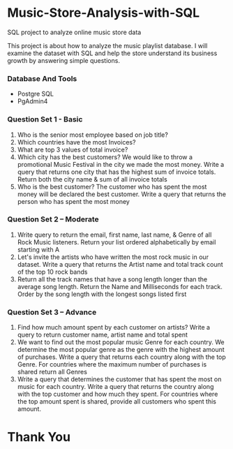 # Music-Store-Analysis-with-SQL
SQL project to analyze online music store data

This project is about how to analyze the music playlist database. I will examine the dataset with SQL and help the store understand its business growth by answering simple questions.


### Database And Tools
* Postgre SQL
* PgAdmin4


### Question Set 1 - Basic
1. Who is the senior most employee based on job title?
2. Which countries have the most Invoices?
3. What are top 3 values of total invoice?
4. Which city has the best customers? We would like to throw a promotional Music 
Festival in the city we made the most money. Write a query that returns one city that 
has the highest sum of invoice totals. Return both the city name & sum of all invoice 
totals
5. Who is the best customer? The customer who has spent the most money will be 
declared the best customer. Write a query that returns the person who has spent the 
most money

### Question Set 2 – Moderate
1. Write query to return the email, first name, last name, & Genre of all Rock Music 
listeners. Return your list ordered alphabetically by email starting with A
2. Let's invite the artists who have written the most rock music in our dataset. Write a 
query that returns the Artist name and total track count of the top 10 rock bands
3. Return all the track names that have a song length longer than the average song length. 
Return the Name and Milliseconds for each track. Order by the song length with the 
longest songs listed first

### Question Set 3 – Advance
1. Find how much amount spent by each customer on artists? Write a query to return
customer name, artist name and total spent
2. We want to find out the most popular music Genre for each country. We determine the 
most popular genre as the genre with the highest amount of purchases. Write a query 
that returns each country along with the top Genre. For countries where the maximum 
number of purchases is shared return all Genres
3. Write a query that determines the customer that has spent the most on music for each 
country. Write a query that returns the country along with the top customer and how
much they spent. For countries where the top amount spent is shared, provide all 
customers who spent this amount.

# Thank You
